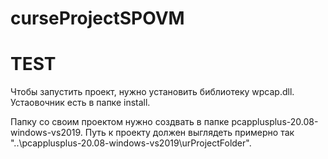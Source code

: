 # curseProjectSPOVM

<h1>TEST</h1>
  
  Чтобы запустить проект, нужно установить библиотеку wpcap.dll. Устаовочник есть в папке install.
  
  Папку со своим проектом нужно создвать в папке pcapplusplus-20.08-windows-vs2019. Путь к проекту должен выглядеть примерно так "..\pcapplusplus-20.08-windows-vs2019\urProjectFolder".
